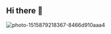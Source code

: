 ## Hi there 👋

<!--
**YASWANTH-567/YASWANTH-567** is a ✨ _special_ ✨ repository because its `README.md` (this file) appears on your GitHub profile.

Here are some ideas to get you started:

- 🔭 I’m currently working on ...
- 🌱 I’m currently learning ...
- 👯 I’m looking to collaborate on ...
- 🤔 I’m looking for help with ...
- 💬 Ask me about ...
- 📫 How to reach me: ...
- 😄 Pronouns: ...
- ⚡ Fun fact: ...
-->
![photo-1515879218367-8466d910aaa4](https://github.com/user-attachments/assets/b37eef20-f575-47b1-95bd-22b030158fa8)
